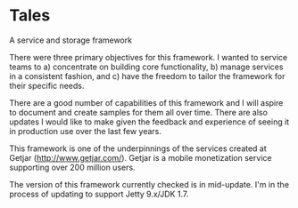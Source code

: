 Tales
=====

A service and storage framework

There were three primary objectives for this framework. I wanted to service teams to a) concentrate on building core functionality, b) manage services in a consistent fashion, and c) have the freedom to tailor the framework for their specific needs.

There are a good number of capabilities of this framework and I will aspire to document and create samples for them all over time. There are also updates I would like to make given the feedback and experience of seeing it in production use over the last few years. 

This framework is one of the underpinnings of the services created at Getjar (http://www.getjar.com/). Getjar is a mobile monetization service supporting over 200 million users.

The version of this framework currently checked is in mid-update. I'm in the process of updating to support Jetty 9.x/JDK 1.7. 


